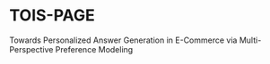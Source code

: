 # TOIS-PAGE
Towards Personalized Answer Generation in E-Commerce via Multi-Perspective Preference Modeling
